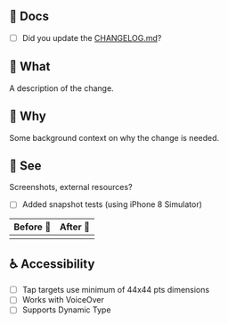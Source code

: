 <!-- This template is **just a guide**, delete any and all parts which you don't need! -->

## 📝 Docs

- [ ] Did you update the [CHANGELOG.md](https://github.com/criticalmaps/criticalmaps-ios/blob/master/CHANGELOG.md)?

## 📲 What

A description of the change.

## 🤔 Why

Some background context on why the change is needed.

## 👀 See

Screenshots, external resources?
- [ ] Added snapshot tests (using iPhone 8 Simulator)

| Before 🐛 | After 🦋 |
| --- | --- |
|  |  |

## ♿️ Accessibility 

- [ ] Tap targets use minimum of 44x44 pts dimensions
- [ ] Works with VoiceOver
- [ ] Supports Dynamic Type 
